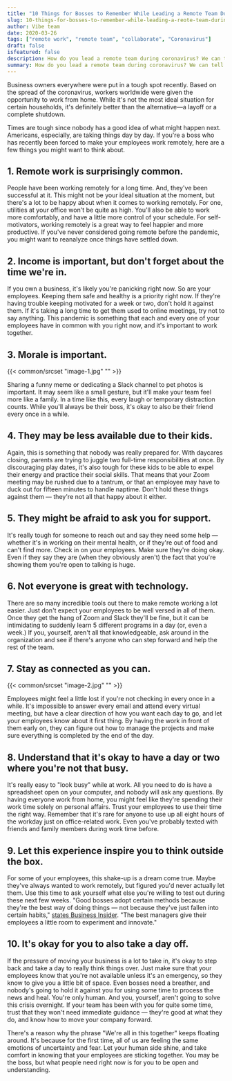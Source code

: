 ```yaml
---
title: "10 Things for Bosses to Remember While Leading a Remote Team During Coronavirus"
slug: 10-things-for-bosses-to-remember-while-leading-a-reote-team-during-coronavirus
author: Vibe team
date: 2020-03-26
tags: ["remote work", "remote team", "collaborate", "Coronavirus"]
draft: false
isfeatured: false
description: How do you lead a remote team during coronavirus? We can tell you the 10 things every boss should remember.
summary: How do you lead a remote team during coronavirus? We can tell you the 10 things every boss should remember.
---
```




Business owners everywhere were put in a tough spot recently. Based on the spread of the coronavirus, workers worldwide were given the opportunity to work from home. While it's not the most ideal situation for certain households, it's definitely better than the alternative—a layoff or a complete shutdown.

Times are tough since nobody has a good idea of what might happen next. Americans, especially, are taking things day by day. If you're a boss who has recently been forced to make your employees work remotely, here are a few things you might want to think about.


## 1. Remote work is surprisingly common. 

People have been working remotely for a long time. And, they've been successful at it. This might not be your ideal situation at the moment, but there's a lot to be happy about when it comes to working remotely. For one, utilities at your office won't be quite as high. You'll also be able to work more comfortably, and have a little more control of your schedule. For self-motivators, working remotely is a great way to feel happier and more productive. If you've never considered going remote before the pandemic, you might want to reanalyze once things have settled down.


## 2. Income is important, but don't forget about the time we're in. 

If you own a business, it's likely you're panicking right now. So are your employees. Keeping them safe and healthy is a priority right now. If they're having trouble keeping motivated for a week or two, don't hold it against them. If it's taking a long time to get them used to online meetings, try not to say anything. This pandemic is something that each and every one of your employees have in common with you right now, and it's important to work together.


## 3. Morale is important. 


{{< common/srcset "image-1.jpg" "" >}}


Sharing a funny meme or dedicating a Slack channel to pet photos is important. It may seem like a small gesture, but it'll make your team feel more like a family. In a time like this, every laugh or temporary distraction counts. While you'll always be their boss, it's okay to also be their friend every once in a while.


## 4. They may be less available due to their kids. 

Again, this is something that nobody was really prepared for. With daycares closing, parents are trying to juggle two full-time responsibilities at once. By discouraging play dates, it's also tough for these kids to be able to expel their energy and practice their social skills. That means that your Zoom meeting may be rushed due to a tantrum, or that an employee may have to duck out for fifteen minutes to handle naptime. Don't hold these things against them — they're not all that happy about it either.


## 5. They might be afraid to ask you for support. 

It's really tough for someone to reach out and say they need some help — whether it's in working on their mental health, or if they're out of food and can't find more. Check in on your employees. Make sure they're doing okay. Even if they say they are (when they obviously aren't) the fact that you're showing them you're open to talking is huge.


## 6. Not everyone is great with technology. 

There are so many incredible tools out there to make remote working a lot easier. Just don't expect your employees to be well versed in all of them. Once they get the hang of Zoom and Slack they'll be fine, but it can be intimidating to suddenly learn 5 different programs in a day (or, even a week.) If you, yourself, aren't all that knowledgeable, ask around in the organization and see if there's anyone who can step forward and help the rest of the team.


## 7. Stay as connected as you can. 


{{< common/srcset "image-2.jpg" "" >}}


Employees might feel a little lost if you're not checking in every once in a while. It's impossible to answer every email and attend every virtual meeting, but have a clear direction of how you want each day to go, and let your employees know about it first thing. By having the work in front of them early on, they can figure out how to manage the projects and make sure everything is completed by the end of the day.


## 8. Understand that it's okay to have a day or two where you're not that busy. 

It's really easy to "look busy" while at work. All you need to do is have a spreadsheet open on your computer, and nobody will ask any questions. By having everyone work from home, you might feel like they're spending their work time solely on personal affairs. Trust your employees to use their time the right way. Remember that it's rare for anyone to use up all eight hours of the workday just on office-related work. Even you've probably texted with friends and family members during work time before.


## 9. Let this experience inspire you to think outside the box. 

For some of your employees, this shake-up is a dream come true. Maybe they've always wanted to work remotely, but figured you'd never actually let them. Use this time to ask yourself what else you're willing to test out during these next few weeks. "Good bosses adopt certain methods because they're the best way of doing things — not because they've just fallen into certain habits," [states Business Insider](https://www.businessinsider.com/signs-you-are-a-good-boss-2017-6#you-hold-everyone-accountable--4). "The best managers give their employees a little room to experiment and innovate."


## 10. It's okay for you to also take a day off. 

If the pressure of moving your business is a lot to take in, it's okay to step back and take a day to really think things over. Just make sure that your employees know that you're not available unless it's an emergency, so they know to give you a little bit of space. Even bosses need a breather, and nobody's going to hold it against you for using some time to process the news and heal. You're only human. And you, yourself, aren't going to solve this crisis overnight. If your team has been with you for quite some time, trust that they won't need immediate guidance — they're good at what they do, and know how to move your company forward.

There's a reason why the phrase "We're all in this together" keeps floating around. It's because for the first time, all of us are feeling the same emotions of uncertainty and fear. Let your human side shine, and take comfort in knowing that your employees are sticking together. You may be the boss, but what people need right now is for you to be open and understanding.
